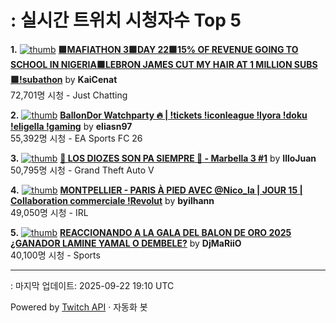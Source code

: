 # : 실시간 트위치 시청자수 Top 5

**1.** [![thumb](https://static-cdn.jtvnw.net/previews-ttv/live_user_kaicenat-320x180.jpg)](https://twitch.tv/KaiCenat)
**[🟪MAFIATHON 3🟪DAY 22🟪15% OF REVENUE GOING TO SCHOOL IN NIGERIA🟪LEBRON JAMES CUT MY HAIR AT 1 MILLION SUBS🟪!subathon](https://twitch.tv/KaiCenat)** by **KaiCenat**<br>72,701명 시청  - Just Chatting

**2.** [![thumb](https://static-cdn.jtvnw.net/previews-ttv/live_user_eliasn97-320x180.jpg)](https://twitch.tv/eliasn97)
**[BallonDor Watchparty 🔥 | !tickets !iconleague !lyora !doku !eligella !gaming](https://twitch.tv/eliasn97)** by **eliasn97**<br>55,392명 시청  - EA Sports FC 26

**3.** [![thumb](https://static-cdn.jtvnw.net/previews-ttv/live_user_illojuan-320x180.jpg)](https://twitch.tv/IlloJuan)
**[🌴 LOS DIOZES SON PA SIEMPRE 🌴 - Marbella 3 #1](https://twitch.tv/IlloJuan)** by **IlloJuan**<br>50,795명 시청  - Grand Theft Auto V

**4.** [![thumb](https://static-cdn.jtvnw.net/previews-ttv/live_user_byilhann-320x180.jpg)](https://twitch.tv/byilhann)
**[MONTPELLIER - PARIS À PIED AVEC @Nico_la | JOUR 15 | Collaboration commerciale !Revolut](https://twitch.tv/byilhann)** by **byilhann**<br>49,050명 시청  - IRL

**5.** [![thumb](https://static-cdn.jtvnw.net/previews-ttv/live_user_djmariio-320x180.jpg)](https://twitch.tv/DjMaRiiO)
**[REACCIONANDO A LA GALA DEL BALON DE ORO 2025 ¿GANADOR LAMINE YAMAL O DEMBELE?](https://twitch.tv/DjMaRiiO)** by **DjMaRiiO**<br>40,100명 시청  - Sports


---
: 마지막 업데이트: 2025-09-22 19:10 UTC

Powered by [Twitch API](https://dev.twitch.tv/docs/api/reference) · 자동화 봇